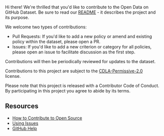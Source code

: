 Hi there! We're thrilled that you'd like to contribute to the Open Data on GitHub Dataset. Be sure to read our [README](./README.md) - it describes the project and its purpose.

We welcome two types of contributions:
- Pull Requests: If you'd like to add a new policy or amend and existing policy within the dataset, please open a PR.
- Issues: If you'd like to add a new criterion or category for all policies, please open an issue to facilitate discussion as the first step.

Contributions will then be periodically reviewed for updates to the dataset. 

Contributions to this project are subject to the [CDLA-Permissive-2.0](./LICENSE.md) license.

Please note that this project is released with a Contributor Code of Conduct. By participating in this project you agree to abide by its terms.

## Resources

- [How to Contribute to Open Source](https://opensource.guide/how-to-contribute/)
- [Using Issues](https://docs.github.com/en/github/managing-your-work-on-github/about-issues)
- [GitHub Help](https://help.github.com)
